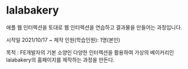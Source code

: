# lalabakery
애플 웹 인터렉션을 토대로 웹 인터렉션을 연습하고 결과물을 만들어는 과정입니다.

시작일 2021/10/17 ~ 
제작 인원(학습인원): 1명(본인)

목적 : FE개발자의 기본 소양인 다양한 인터렉션을 활용하여
가상의 베이커리인 lalabakery의 홈페이지를 제작하는 과정을 만든다.

